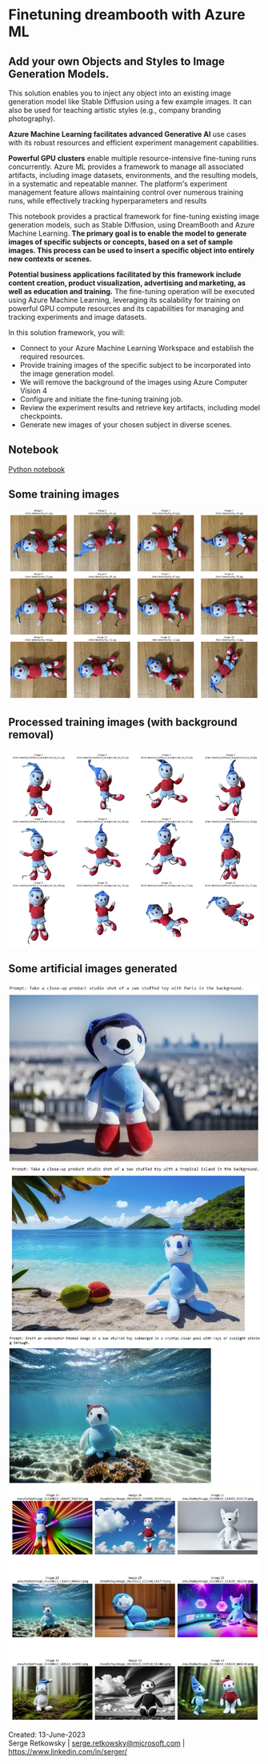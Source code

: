 # Finetuning dreambooth with Azure ML

## Add your own Objects and Styles to Image Generation Models.
This solution enables you to inject any object into an existing image generation model like Stable Diffusion using a few example images.
It can also be used for teaching artistic styles (e.g., company branding photography).

**Azure Machine Learning facilitates advanced Generative AI** use cases with its robust resources and efficient experiment management capabilities.

**Powerful GPU clusters** enable multiple resource-intensive fine-tuning runs concurrently. Azure ML provides a framework to manage all associated artifacts, including image datasets, environments, and the resulting models, in a systematic and repeatable manner. The platform's experiment management feature allows maintaining control over numerous training runs, while effectively tracking hyperparameters and results

This notebook provides a practical framework for fine-tuning existing image generation models, such as Stable Diffusion, using DreamBooth and Azure Machine Learning.
**The primary goal is to enable the model to generate images of specific subjects or concepts, based on a set of sample images. This process can be used to insert a specific object into entirely new contexts or scenes.**

**Potential business applications facilitated by this framework include content creation, product visualization, advertising and marketing, as well as education and training.** The fine-tuning operation will be executed using Azure Machine Learning, leveraging its scalability for training on powerful GPU compute resources and its capabilities for managing and tracking experiments and image datasets.

In this solution framework, you will:

- Connect to your Azure Machine Learning Workspace and establish the required resources.
- Provide training images of the specific subject to be incorporated into the image generation model.
- We will remove the background of the images using Azure Computer Vision 4
- Configure and initiate the fine-tuning training job.
- Review the experiment results and retrieve key artifacts, including model checkpoints.
- Generate new images of your chosen subject in diverse scenes.

## Notebook
<a href="Finetuning dreambooth with Azure ML.ipynb"> Python notebook </a>

## Some training images
<img src="trainingimages.jpg">

## Processed training images (with background removal)
<img src="trainingimagesnobg.jpg">

## Some artificial images generated
<img src="img1.jpg">
<img src="img2.jpg">
<img src="img3.jpg">
<img src="img4.jpg">


Created: 13-June-2023<br>
Serge Retkowsky | serge.retkowsky@microsoft.com | https://www.linkedin.com/in/serger/
